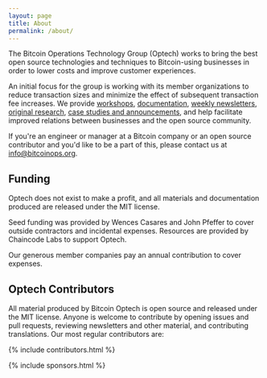 ```yaml
---
layout: page
title: About
permalink: /about/
---
```


The Bitcoin Operations Technology Group (Optech) works to bring the best
open source technologies and techniques to Bitcoin-using businesses in
order to lower costs and improve customer experiences.

An initial focus for the group is working with its member organizations to
reduce transaction sizes and minimize the effect of subsequent transaction fee
increases.  We provide [workshops][], [documentation][scaling book],
[weekly newsletters][], [original research][dashboard], [case studies
and announcements][blog], and help facilitate improved relations between
businesses and the open source community.

[scaling book]: https://github.com/bitcoinops/scaling-book
[workshops]: /workshops
[weekly newsletters]: /en/newsletters/
[dashboard]: https://dashboard.bitcoinops.org/
[blog]: /en/blog/

If you're an engineer or manager at a Bitcoin company or an open source contributor and you'd like to be a part of this, please
contact us at [info@bitcoinops.org](mailto:info@bitcoinops.org).

## Funding

Optech does not exist to make a profit, and all materials and documentation
produced are released under the MIT license.

Seed funding was provided by Wences Casares and John Pfeffer to cover outside
contractors and incidental expenses. Resources are provided by Chaincode Labs
to support Optech.

Our generous member companies pay an annual contribution to cover expenses.

## Optech Contributors

All material produced by Bitcoin Optech is open source and released under the
MIT license. Anyone is welcome to contribute by opening issues and pull
requests, reviewing newsletters and other material, and contributing
translations. Our most regular contributors are:

{% include contributors.html %}

{% include sponsors.html %}

